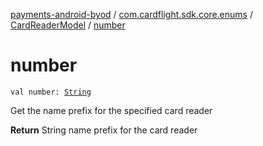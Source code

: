 [payments-android-byod](../../index.md) / [com.cardflight.sdk.core.enums](../index.md) / [CardReaderModel](index.md) / [number](./number.md)

# number

`val number: `[`String`](https://kotlinlang.org/api/latest/jvm/stdlib/kotlin/-string/index.html)

Get the name prefix for the specified card reader

**Return**
String name prefix for the card reader

